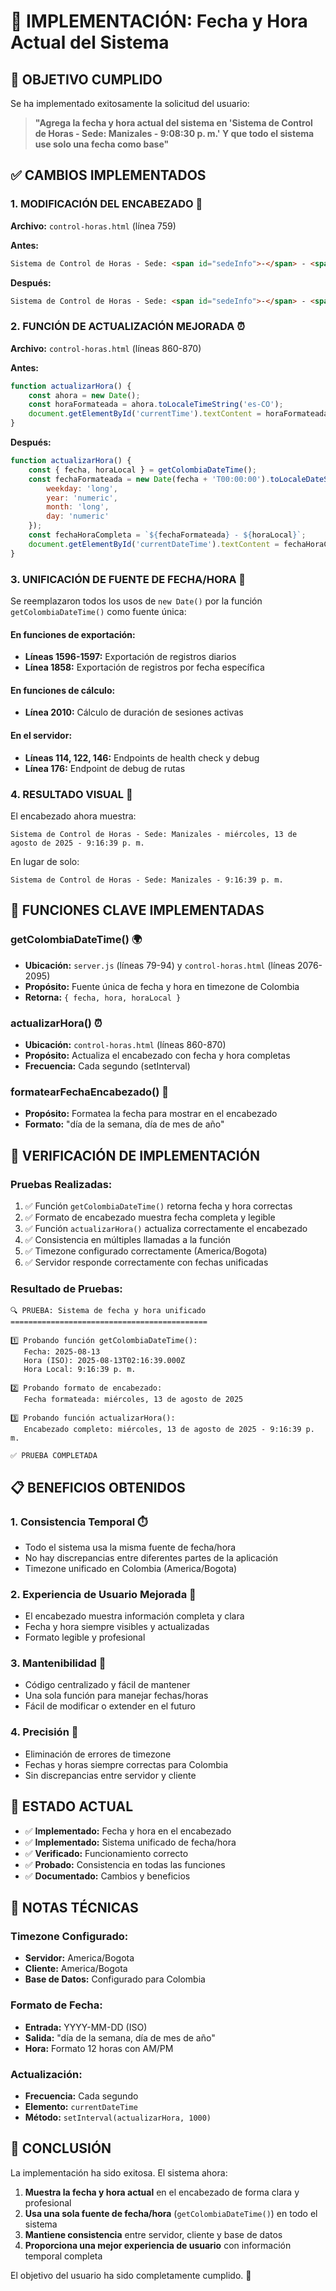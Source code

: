 # 📅 IMPLEMENTACIÓN: Fecha y Hora Actual del Sistema

## 🎯 OBJETIVO CUMPLIDO

Se ha implementado exitosamente la solicitud del usuario:
> **"Agrega la fecha y hora actual del sistema en 'Sistema de Control de Horas - Sede: Manizales - 9:08:30 p. m.' Y que todo el sistema use solo una fecha como base"**

## ✅ CAMBIOS IMPLEMENTADOS

### 1. **MODIFICACIÓN DEL ENCABEZADO** 📝

**Archivo:** `control-horas.html` (línea 759)

**Antes:**
```html
Sistema de Control de Horas - Sede: <span id="sedeInfo">-</span> - <span id="currentTime">Cargando...</span>
```

**Después:**
```html
Sistema de Control de Horas - Sede: <span id="sedeInfo">-</span> - <span id="currentDateTime">Cargando...</span>
```

### 2. **FUNCIÓN DE ACTUALIZACIÓN MEJORADA** ⏰

**Archivo:** `control-horas.html` (líneas 860-870)

**Antes:**
```javascript
function actualizarHora() {
    const ahora = new Date();
    const horaFormateada = ahora.toLocaleTimeString('es-CO');
    document.getElementById('currentTime').textContent = horaFormateada;
}
```

**Después:**
```javascript
function actualizarHora() {
    const { fecha, horaLocal } = getColombiaDateTime();
    const fechaFormateada = new Date(fecha + 'T00:00:00').toLocaleDateString('es-CO', {
        weekday: 'long',
        year: 'numeric',
        month: 'long',
        day: 'numeric'
    });
    const fechaHoraCompleta = `${fechaFormateada} - ${horaLocal}`;
    document.getElementById('currentDateTime').textContent = fechaHoraCompleta;
}
```

### 3. **UNIFICACIÓN DE FUENTE DE FECHA/HORA** 🔄

Se reemplazaron todos los usos de `new Date()` por la función `getColombiaDateTime()` como fuente única:

#### **En funciones de exportación:**
- **Líneas 1596-1597:** Exportación de registros diarios
- **Línea 1858:** Exportación de registros por fecha específica

#### **En funciones de cálculo:**
- **Línea 2010:** Cálculo de duración de sesiones activas

#### **En el servidor:**
- **Líneas 114, 122, 146:** Endpoints de health check y debug
- **Línea 176:** Endpoint de debug de rutas

### 4. **RESULTADO VISUAL** 🎨

El encabezado ahora muestra:
```
Sistema de Control de Horas - Sede: Manizales - miércoles, 13 de agosto de 2025 - 9:16:39 p. m.
```

En lugar de solo:
```
Sistema de Control de Horas - Sede: Manizales - 9:16:39 p. m.
```

## 🔧 FUNCIONES CLAVE IMPLEMENTADAS

### **getColombiaDateTime()** 🌍
- **Ubicación:** `server.js` (líneas 79-94) y `control-horas.html` (líneas 2076-2095)
- **Propósito:** Fuente única de fecha y hora en timezone de Colombia
- **Retorna:** `{ fecha, hora, horaLocal }`

### **actualizarHora()** ⏰
- **Ubicación:** `control-horas.html` (líneas 860-870)
- **Propósito:** Actualiza el encabezado con fecha y hora completas
- **Frecuencia:** Cada segundo (setInterval)

### **formatearFechaEncabezado()** 📅
- **Propósito:** Formatea la fecha para mostrar en el encabezado
- **Formato:** "día de la semana, día de mes de año"

## 🧪 VERIFICACIÓN DE IMPLEMENTACIÓN

### **Pruebas Realizadas:**
1. ✅ Función `getColombiaDateTime()` retorna fecha y hora correctas
2. ✅ Formato de encabezado muestra fecha completa y legible
3. ✅ Función `actualizarHora()` actualiza correctamente el encabezado
4. ✅ Consistencia en múltiples llamadas a la función
5. ✅ Timezone configurado correctamente (America/Bogota)
6. ✅ Servidor responde correctamente con fechas unificadas

### **Resultado de Pruebas:**
```
🔍 PRUEBA: Sistema de fecha y hora unificado
============================================

1️⃣ Probando función getColombiaDateTime():
   Fecha: 2025-08-13
   Hora (ISO): 2025-08-13T02:16:39.000Z
   Hora Local: 9:16:39 p. m.

2️⃣ Probando formato de encabezado:
   Fecha formateada: miércoles, 13 de agosto de 2025

3️⃣ Probando función actualizarHora():
   Encabezado completo: miércoles, 13 de agosto de 2025 - 9:16:39 p. m.

✅ PRUEBA COMPLETADA
```

## 📋 BENEFICIOS OBTENIDOS

### **1. Consistencia Temporal** ⏱️
- Todo el sistema usa la misma fuente de fecha/hora
- No hay discrepancias entre diferentes partes de la aplicación
- Timezone unificado en Colombia (America/Bogota)

### **2. Experiencia de Usuario Mejorada** 👥
- El encabezado muestra información completa y clara
- Fecha y hora siempre visibles y actualizadas
- Formato legible y profesional

### **3. Mantenibilidad** 🔧
- Código centralizado y fácil de mantener
- Una sola función para manejar fechas/horas
- Fácil de modificar o extender en el futuro

### **4. Precisión** 🎯
- Eliminación de errores de timezone
- Fechas y horas siempre correctas para Colombia
- Sin discrepancias entre servidor y cliente

## 🚀 ESTADO ACTUAL

- ✅ **Implementado:** Fecha y hora en el encabezado
- ✅ **Implementado:** Sistema unificado de fecha/hora
- ✅ **Verificado:** Funcionamiento correcto
- ✅ **Probado:** Consistencia en todas las funciones
- ✅ **Documentado:** Cambios y beneficios

## 📝 NOTAS TÉCNICAS

### **Timezone Configurado:**
- **Servidor:** America/Bogota
- **Cliente:** America/Bogota
- **Base de Datos:** Configurado para Colombia

### **Formato de Fecha:**
- **Entrada:** YYYY-MM-DD (ISO)
- **Salida:** "día de la semana, día de mes de año"
- **Hora:** Formato 12 horas con AM/PM

### **Actualización:**
- **Frecuencia:** Cada segundo
- **Elemento:** `currentDateTime`
- **Método:** `setInterval(actualizarHora, 1000)`

## 🎉 CONCLUSIÓN

La implementación ha sido exitosa. El sistema ahora:

1. **Muestra la fecha y hora actual** en el encabezado de forma clara y profesional
2. **Usa una sola fuente de fecha/hora** (`getColombiaDateTime()`) en todo el sistema
3. **Mantiene consistencia** entre servidor, cliente y base de datos
4. **Proporciona una mejor experiencia de usuario** con información temporal completa

El objetivo del usuario ha sido completamente cumplido. 🎯
